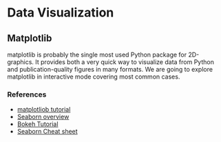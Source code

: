 # Data Visualization

## Matplotlib

matplotlib is probably the single most used Python package for 2D-graphics. It provides both a very quick way to visualize data from Python and publication-quality figures in many formats. We are going to explore matplotlib in interactive mode covering most common cases.

### References

- [matplotliob tutorial](https://github.com/rougier/matplotlib-tutorial)
- [Seaborn overview](https://seaborn.pydata.org/tutorial.html)
- [Bokeh Tutorial](https://hub.gke2.mybinder.org/user/bokeh-bokeh-notebooks-oxpk2pwp/notebooks/tutorial/00%20-%20Introduction%20and%20Setup.ipynb)
- [Seaborn Cheat sheet](https://s3.amazonaws.com/assets.datacamp.com/blog_assets/Python_Seaborn_Cheat_Sheet.pdf)
